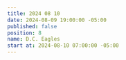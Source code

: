 ```yaml
---
title: 2024 08 10
date: 2024-08-09 19:00:00 -05:00
published: false
position: 8
name: D.C. Eagles
start at: 2024-08-10 07:00:00 -05:00
---
```



